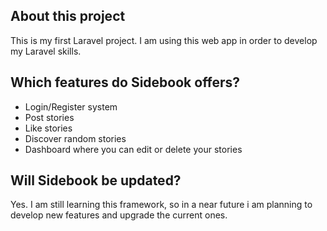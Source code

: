 <h2>About this project</h2>
<p>This is my first Laravel project. I am using this web app in order to develop my Laravel skills.</p>

<h2>Which features do Sidebook offers?</h2>
<ul>
  <li>Login/Register system</li>
  <li>Post stories</li>
  <li>Like stories</li>
  <li>Discover random stories</li>
  <li>Dashboard where you can edit or delete your stories</li>
</ul>

<h2>Will Sidebook be updated?</h2>

<p>Yes. I am still learning this framework, so in a near future i am planning to develop new features and upgrade the current ones.</p>
